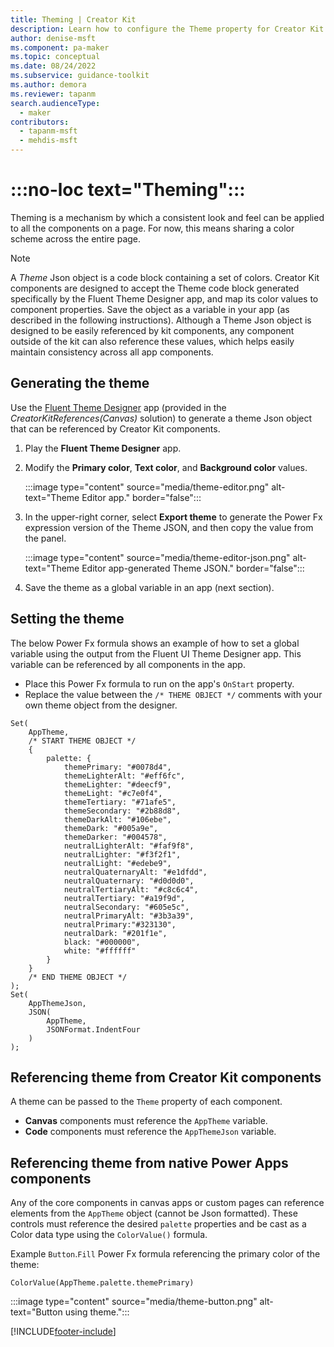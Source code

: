 ```yaml
---
title: Theming | Creator Kit
description: Learn how to configure the Theme property for Creator Kit components.
author: denise-msft
ms.component: pa-maker
ms.topic: conceptual
ms.date: 08/24/2022
ms.subservice: guidance-toolkit
ms.author: demora
ms.reviewer: tapanm
search.audienceType: 
  - maker
contributors:
  - tapanm-msft
  - mehdis-msft
---
```


# :::no-loc text="Theming":::

Theming is a mechanism by which a consistent look and feel can be applied to all the components on a page. For now, this means sharing a color scheme across the entire page.

> [!NOTE]
> A *Theme* Json object is a code block containing a set of colors. Creator Kit components are designed to accept the Theme code block generated specifically by the Fluent Theme Designer app, and map its color values to component properties. Save the object as a variable in your app (as described in the following instructions). Although a Theme Json object is designed to be easily referenced by kit components, any component outside of the kit can also reference these values, which helps easily maintain consistency across all app components.

## Generating the theme

Use the [Fluent Theme Designer](/power-platform/guidance/creator-kit/creator-kit-explained#theme-editor-app) app (provided in the *CreatorKitReferences(Canvas)* solution) to generate a theme Json object that can be referenced by Creator Kit components.

1. Play the **Fluent Theme Designer** app.

1. Modify the **Primary color**, **Text color**, and **Background color** values.

    :::image type="content" source="media/theme-editor.png" alt-text="Theme Editor app." border="false":::

1. In the upper-right corner, select **Export theme** to generate the Power Fx expression version of the Theme JSON, and then copy the value from the panel.

    :::image type="content" source="media/theme-editor-json.png" alt-text="Theme Editor app-generated Theme JSON." border="false":::

1. Save the theme as a global variable in an app (next section).

## Setting the theme
The below Power Fx formula shows an example of how to set a global variable using the output from the Fluent UI Theme Designer app. This variable can be referenced by all components in the app. 

- Place this Power Fx formula to run on the app's `OnStart` property. 
- Replace the value between the `/* THEME OBJECT */` comments with your own theme object from the designer.

```power-fx
Set(
    AppTheme,
    /* START THEME OBJECT */
    {
        palette: {
            themePrimary: "#0078d4",
            themeLighterAlt: "#eff6fc",
            themeLighter: "#deecf9",
            themeLight: "#c7e0f4",
            themeTertiary: "#71afe5",
            themeSecondary: "#2b88d8",
            themeDarkAlt: "#106ebe",
            themeDark: "#005a9e",
            themeDarker: "#004578",
            neutralLighterAlt: "#faf9f8",
            neutralLighter: "#f3f2f1",
            neutralLight: "#edebe9",
            neutralQuaternaryAlt: "#e1dfdd",
            neutralQuaternary: "#d0d0d0",
            neutralTertiaryAlt: "#c8c6c4",
            neutralTertiary: "#a19f9d",
            neutralSecondary: "#605e5c",
            neutralPrimaryAlt: "#3b3a39",
            neutralPrimary:"#323130",
            neutralDark: "#201f1e",
            black: "#000000",
            white: "#ffffff"
        }
    }
    /* END THEME OBJECT */
);
Set(
    AppThemeJson,
    JSON(
        AppTheme,
        JSONFormat.IndentFour
    )
);
```

## Referencing theme from Creator Kit components
A theme can be passed to the `Theme` property of each component. 

- **Canvas** components must reference the `AppTheme` variable.
- **Code** components must reference the `AppThemeJson` variable.

## Referencing theme from native Power Apps components
Any of the core components in canvas apps or custom pages can reference elements from the `AppTheme` object (cannot be Json formatted). These controls must reference the desired `palette` properties and be cast as a Color data type using the `ColorValue()` formula.

Example `Button`.`Fill` Power Fx formula referencing the primary color of the theme:
```power-fx
ColorValue(AppTheme.palette.themePrimary)
```

:::image type="content" source="media/theme-button.png" alt-text="Button using theme.":::

[!INCLUDE[footer-include](../../includes/footer-banner.md)]
